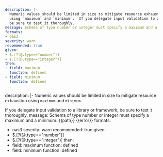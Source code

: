 ```yaml
---
description: |-
  Numeric values should be limited in size to mitigate resource exhaustion
  using `maximum` and `minimum`.  If you delegate input validation to a library or framework,
  be sure to test it thoroughly.
message: Schema of type number or integer must specify a maximum and a minimum. {{path}} {{error}}
formats:
- oas3
severity: warn
recommended: true
given:
- $.[?(@.type=="number")]
- $.[?(@.type=="integer")]
then:
- field: maximum
  function: defined
- field: minimum
  function: defined
...
```

description: |-
  Numeric values should be limited in size to mitigate resource exhaustion
  using `maximum` and `minimum`.

  If you delegate input validation to a library or framework,
  be sure to test it thoroughly.
message: Schema of type number or integer must specify a maximum and a minimum. {{path}}
  {{error}}
formats:
- oas3
severity: warn
recommended: true
given:
- $.[?(@.type=="number")]
- $.[?(@.type=="integer")]
then:
- field: maximum
  function: defined
- field: minimum
  function: defined